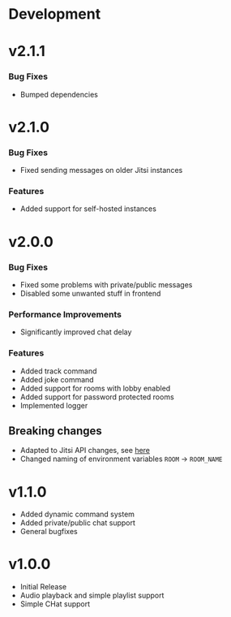 # Development

# v2.1.1

### Bug Fixes
* Bumped dependencies

# v2.1.0

### Bug Fixes
* Fixed sending messages on older Jitsi instances

### Features
* Added support for self-hosted instances

# v2.0.0

### Bug Fixes
* Fixed some problems with private/public messages
* Disabled some unwanted stuff in frontend

### Performance Improvements
* Significantly improved chat delay

### Features
* Added track command
* Added joke command
* Added support for rooms with lobby enabled
* Added support for password protected rooms
* Implemented logger

## Breaking changes
* Adapted to Jitsi API changes, see [here](https://github.com/jitsi/jitsi-meet/issues/9098)
* Changed naming of environment variables `ROOM` -> `ROOM_NAME`

# v1.1.0
* Added dynamic command system
* Added private/public chat support
* General bugfixes

# v1.0.0
* Initial Release
* Audio playback and simple playlist support
* Simple CHat support
